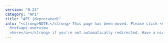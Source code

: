 ```yaml
---
version: "0.23"
category: "API"
title: "API (deprecated)"
info: "<strong>NOTE:</strong> This page has been moved. Please click <strong><a
  href=api-overview
  >here</a></strong> if you're not automatically redirected. Have a nice day!"
---
```


<meta http-equiv="refresh" content="1;url=api-overview">
